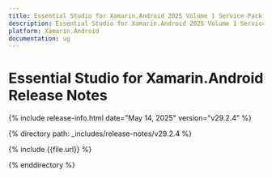 ```yaml
---
title: Essential Studio for Xamarin.Android 2025 Volume 1 Service Pack Release Release Notes  
description: Essential Studio for Xamarin.Android 2025 Volume 1 Service Pack Release Release Notes  
platform: Xamarin.Android
documentation: ug
---
```


# Essential Studio for Xamarin.Android  Release Notes  

{% include release-info.html date="May 14, 2025"  version="v29.2.4" %} 

{% directory path: _includes/release-notes/v29.2.4 %}

{% include {{file.url}} %}

{% enddirectory %}